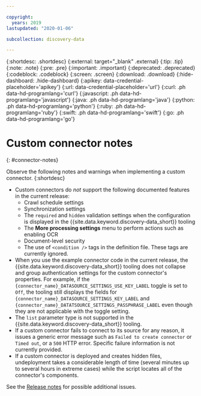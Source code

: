 ```yaml
---

copyright:
  years: 2019
lastupdated: "2020-01-06"

subcollection: discovery-data

---
```


{:shortdesc: .shortdesc}
{:external: target="_blank" .external}
{:tip: .tip}
{:note: .note}
{:pre: .pre}
{:important: .important}
{:deprecated: .deprecated}
{:codeblock: .codeblock}
{:screen: .screen}
{:download: .download}
{:hide-dashboard: .hide-dashboard}
{:apikey: data-credential-placeholder='apikey'} 
{:url: data-credential-placeholder='url'}
{:curl: .ph data-hd-programlang='curl'}
{:javascript: .ph data-hd-programlang='javascript'}
{:java: .ph data-hd-programlang='java'}
{:python: .ph data-hd-programlang='python'}
{:ruby: .ph data-hd-programlang='ruby'}
{:swift: .ph data-hd-programlang='swift'}
{:go: .ph data-hd-programlang='go'}

# Custom connector notes
{: #connector-notes}

Observe the following notes and warnings when implementing a custom connector.
{:shortdesc}

  - Custom connectors do _not_ support the following documented features in the current release:
    - Crawl schedule settings
    - Synchronization settings
    - The `required` and `hidden` validation settings when the configuration is displayed in the {{site.data.keyword.discovery-data_short}} tooling
    - The **More processing settings** menu to perform actions such as enabling OCR
    - Document-level security
    - The use of `<condition />` tags in the definition file. These tags are currently ignored.
  - When you use the example connector code in the current release, the {{site.data.keyword.discovery-data_short}} tooling does not collapse and group authentication settings for the custom connector's properties. For example, if the `{connector_name}_DATASOURCE_SETTINGS_USE_KEY_LABEL` toggle is set to `Off`, the tooling still displays the fields for `{connector_name}_DATASOURCE_SETTINGS_KEY_LABEL` and `{connector_name}_DATATSOURCE_SETTINGS_PASSPHRASE_LABEL` even though they are not applicable with the toggle setting.
  - The `list` parameter type is not supported in the {{site.data.keyword.discovery-data_short}} tooling.
  - If a custom connector fails to connect to its source for any reason, it issues a generic error message such as `Failed to create connector` or `Timed out`, or a `500` HTTP error. Specific failure information is not currently provided.
  - If a custom connector is deployed and creates hidden files, undeployment takes a considerable length of time (several minutes up to several hours in extreme cases) while the script locates all of the connector's components.

  See the [Release notes](/docs/discovery-data?topic=discovery-data-release-notes) for possible additional issues.



